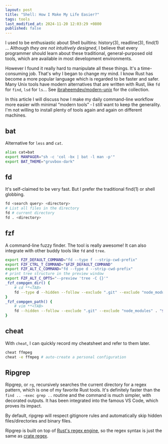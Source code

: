 ```yaml
---
layout: post
title: "Shell: How I Make My Life Easier?"
tags: tools
last_modified_at: 2024-11-20 12:03:29 +0800
published: false
---
```


I used to be enthusiastic about Shell builtins: history(3), readline(3), find(1)
... Although *they are not intuitively designed*, I believe that every
programmer should learn about these traditional, general-purposed old tools,
which are available in most development environments.

However I found it really hard to manipulate all these things. It's a
time-consuming job. That's why I began to change my mind. I know Rust has become
a more popular language which is regarded to be faster and safer. Many Unix
tools have modern alternatives that are written with Rust, like `fd` for `find`,
`lsd` for `ls`... See [ibraheemdev/modern-unix](https://github.com/ibraheemdev/modern-unix) for the collection.

In this article I will discuss how I make my daily command-line workflow more
easier with minimal “modern tools” ‐ I still want to keep the generality. I'm
not willing to install plenty of tools again and again on different
machines.


## bat

Alternative for `less` and `cat`.

```sh
alias cat=bat
export MANPAGER="sh -c 'col -bx | bat -l man -p'"
export BAT_THEME="gruvbox-dark"
```


## fd

It's self-claimed to be very fast. But I prefer the traditional find(1) or shell
globbing.

```sh
fd <search query> <directory>
# List all files in the directory
fd # current directory
fd . <directory>
```


## fzf

A command-line fuzzy finder. The tool is really awesome! It can also integrate
with other buddy tools like `fd` and `tree`.

```sh
export FZF_DEFAULT_COMMAND="fd --type f --strip-cwd-prefix"
export FZF_CTRL_T_COMMAND="$FZF_DEFAULT_COMMAND"
export FZF_ALT_C_COMMAND="fd --type d --strip-cwd-prefix"
# print tree structure in the preview window
export FZF_ALT_C_OPTS="--preview 'tree -C {}'"
_fzf_compgen_dir() {
    # cd **<TAB>
    fd --type d --hidden --follow --exclude ".git" --exclude "node_modules" . "$1"
}
_fzf_compgen_path() {
    # vim **<TAB>
    fd --hidden --follow --exclude ".git" --exclude "node_modules" . "$1"
}
```


## cheat

With `cheat`, I can quickly record my cheatsheet and refer to them later.

```sh
cheat ffmpeg
cheat -e ffmpeg # auto-create a personal configuration
```


## Ripgrep

Ripgrep, or `rg`, recursively searches the current directory for a regex
pattern, which is one of my favorite Rust tools. It's definitely faster than the
`find .. -exec grep ..` routine and the command is much simpler, with decorated
outputs. It has been integrated into the famous VS Code, which proves its
impact.

By default, ripgrep will respect gitignore rules and automatically skip hidden
files/directories and binary files.

Ripgrep is built on top of [Rust's regex engine](https://github.com/rust-lang/regex), so the regex syntax is just the
same as [crate regex](https://docs.rs/regex/1.10.5/regex/#syntax).
